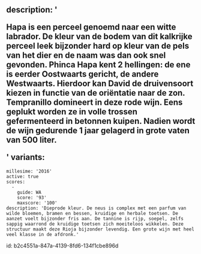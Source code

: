 description: '<p>Hapa is een perceel genoemd naar een witte labrador. De kleur van de bodem van dit kalkrijke perceel leek bijzonder hard op kleur van de pels van het dier en de naam was dan ook snel gevonden. Phinca Hapa kent 2 hellingen: de ene is eerder Oostwaarts gericht, de andere Westwaarts. Hierdoor kan David de druivensoort kiezen in functie van de oriëntatie naar de zon. Tempranillo domineert in deze rode wijn. Eens geplukt worden ze in volle trossen gefermenteerd in betonnen kuipen. Nadien wordt de wijn gedurende 1 jaar gelagerd in grote vaten van 500 liter.</p>'
variants:
  -
    millesime: '2016'
    active: true
    scores:
      -
        guide: WA
        score: '93'
        maxscore: '100'
    description: 'Dieprode kleur. De neus is complex met een parfum van wilde bloemen, bramen en bessen, kruidige en herbale toetsen. De aanzet voelt bijzonder fris aan. De tannine is rijp, soepel, zelfs sappig waarrond de kruidige toetsen zich moeiteloos wikkelen. Deze structuur maakt deze Rioja bijzonder levendig. Een grote wijn met heel veel klasse in de afdronk.'
id: b2c4551a-847a-4139-8fd6-134f1cbe896d
